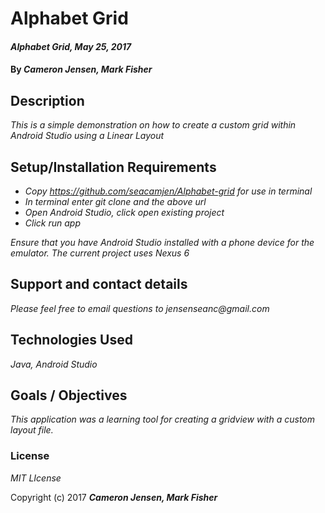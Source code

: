 # Alphabet Grid

#### _Alphabet Grid, May 25, 2017_

#### By _**Cameron Jensen, Mark Fisher**_

## Description

_This is a simple demonstration on how to create a custom grid within Android Studio using a Linear Layout_

## Setup/Installation Requirements

* _Copy https://github.com/seacamjen/Alphabet-grid for use in terminal_
* _In terminal enter git clone and the above url_
* _Open Android Studio, click open existing project_
* _Click run app_

_Ensure that you have Android Studio installed with a phone device for the emulator. The current project uses Nexus 6_


## Support and contact details

_Please feel free to email questions to jensenseanc@gmail.com_

## Technologies Used

_Java, Android Studio_

## Goals / Objectives

_This application was a learning tool for creating a gridview with a custom layout file._

### License

*MIT LIcense*

Copyright (c) 2017 **_Cameron Jensen, Mark Fisher_**
